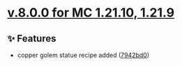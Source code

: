 # [v.8.0.0 for MC 1.21.10, 1.21.9](https://github.com/XxRexRaptorxX/Uncrafted/compare/v.8.0.0-dev1...v.8.0.0-dev2)

## ✨ Features

- copper golem statue recipe added ([7942bd0](https://github.com/XxRexRaptorxX/Uncrafted/commit/7942bd02f6f25bce9d10ca3abc764f9cdd25d4bf))

